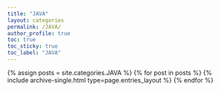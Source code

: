 ```yaml
---
title: "JAVA"
layout: categories
permalink: /JAVA/
author_profile: true
toc: true
toc_sticky: true
toc_label: "JAVA"
---
```



{% assign posts = site.categories.JAVA %}
{% for post in posts %} {% include archive-single.html type=page.entries_layout %} {% endfor %}